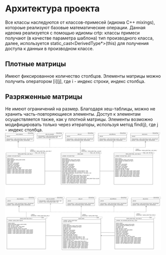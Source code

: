 # Архитектура проекта
Все классы наследуются от классов-примесей (идиома C++ mixings), котороые реализуют базовые математические операции. 
Данная идеома реализуется с помощью идиомы crtp: классы примеси получают (в качестве параметра шаблона) тип производного класса, 
далее, используется static_cast<DerivedType*>(this) для получения доступа к данныи в производном классе.
## Плотные матрицы
Имеют фиксированное количество столбцов. Элементы матрицы можно получить оператором [i][j], где i - индекс строки, индекс столбца.
## Разряженные матрицы
Не имеют ограничений на размер. Благодаря хеш-таблицы, можно не хранить часть-повторяющиеся элементы. 
Доступ к элементам осуществляется также, как у плотной матрицы. Элементы возможно модифицировать только через итераторы, используя метод find(j), 
где j - индекс столбца.
![alt text](mtllibuml.jpg)
